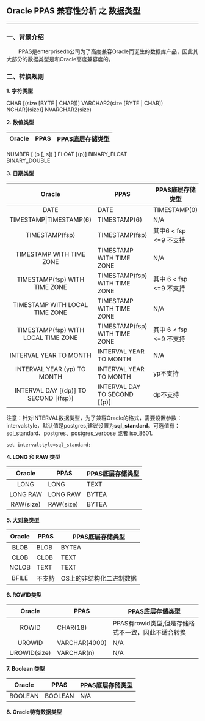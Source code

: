 ## Oracle PPAS 兼容性分析 之 数据类型
---

### 一、背景介绍
&nbsp;&nbsp;&nbsp;&nbsp;&nbsp;&nbsp;&nbsp;&nbsp;PPAS是enterprisedb公司为了高度兼容Oracle而诞生的数据库产品，因此其大部分的数据类型是和Oracle高度兼容度的。

### 二、转换规则

**1. 字符类型**

CHAR [(size [BYTE | CHAR])]
VARCHAR2(size [BYTE | CHAR])
NCHAR[(size)]
NVARCHAR2(size)

**2. 数值类型**

|Oracle|PPAS|PPAS底层存储类型|
|:-:|-|-|
NUMBER [ (p [, s]) ]
FLOAT [(p)]	
BINARY_FLOAT	
BINARY_DOUBLE

**3. 日期类型**

|Oracle|PPAS|PPAS底层存储类型|
|:-:|-|-|
|DATE|DATE|TIMESTAMP(0)|
|TIMESTAMP\|TIMESTAMP(6)|TIMESTAMP(6)|N/A|
|TIMESTAMP(fsp)|TIMESTAMP(fsp)|其中6 < fsp <=9 不支持|
|TIMESTAMP WITH TIME ZONE|TIMESTAMP WITH TIME ZONE|N/A|
|TIMESTAMP(fsp) WITH TIME ZONE|TIMESTAMP(fsp) WITH TIME ZONE|其中	6 < fsp <=9 不支持|
|TIMESTAMP WITH LOCAL TIME ZONE|TIMESTAMP WITH TIME ZONE|N/A|
|TIMESTAMP(fsp) WITH LOCAL TIME ZONE|TIMESTAMP(fsp) WITH TIME ZONE|其中	6 < fsp <=9 不支持|
|INTERVAL YEAR TO MONTH|INTERVAL YEAR TO MONTH|N/A|
|INTERVAL YEAR (yp) TO MONTH|INTERVAL YEAR TO MONTH|yp不支持|
|INTERVAL DAY [(dp)] TO SECOND [(fsp)]|INTERVAL DAY TO SECOND [(p)]|dp不支持|

 注意：针对INTERVAL数据类型，为了兼容Oracle的格式，需要设置参数：intervalstyle，默认值是postgres,建议设置为**sql_standard**。可选值有：sql_standard、postgres、postgres_verbose 或者 iso_8601。
 ```
 set intervalstyle=sql_standard;
 ```


**4. LONG 和 RAW 类型** 

|Oracle|PPAS|PPAS底层存储类型|
|:-:|-|-|
|LONG|LONG|TEXT|
|LONG RAW|LONG RAW|BYTEA|
|RAW(size)|RAW(size)|BYTEA|

**5. 大对象类型**

|Oracle|PPAS|PPAS底层存储类型|
|:-:|-|-|
|BLOB|BLOB|BYTEA|
|CLOB|CLOB|TEXT|
|NCLOB|TEXT|TEXT|
|BFILE|不支持|OS上的非结构化二进制数据|

**6. ROWID类型**

|Oracle|PPAS|PPAS底层存储类型|
|:-:|-|-|
|ROWID|CHAR(18)|PPAS有rowid类型,但是存储格式不一致，因此不适合转换|
|UROWID|VARCHAR(4000)|N/A|
|UROWID(size)|VARCHAR(n)|N/A|	

**7. Boolean 类型**

|Oracle|PPAS|PPAS底层存储类型|
|:-:|-|-|
|BOOLEAN|BOOLEAN|N/A|

**8. Oracle特有数据类型**


